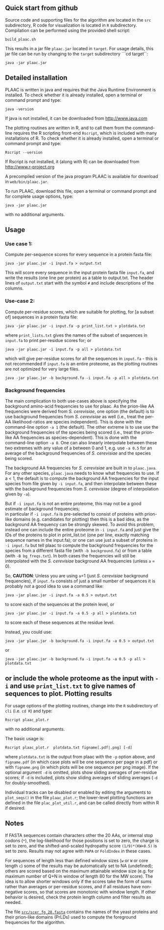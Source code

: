 Quick start from github
------------------------


Source code and supporting files for the algorithm are located in the ```src``` subdirectory, R code for visualization is located in ```R``` subdirectory.  Compilation can be performed using the provided shell script:

    build_plaac.sh

This results in a jar file ```plaac.jar``` located in ```target```.  For usage details, this jar file can be run by changing to the ```target``` subdirectory ```cd target``:

    java -jar plaac.jar

Detailed installation
---------------------

PLAAC is written in java and requires that the Java Runtime Environment is installed. To check whether it is already installed, open a terminal or command prompt and type:

    java -version

If java is not installed, it can be downloaded from http://www.java.com

The plotting routines are written in R, and to call them from the command-line requires the R scripting front-end ```Rscript```, which is included with many installations of R.  To check whether it is already installed, open a terminal or command prompt and type:

    Rscript --version
   
If Rscript is not installed, it (along with R) can be downloaded from http://www.r-project.org


A precompiled version of the java program PLAAC is available for download in ```web/bin/plaac.jar```.  

To run PLAAC, download this file, open a terminal or command prompt and for complete usage options, type:

    java -jar plaac.jar

with no additional arguments.


Usage
-----

### Use case 1:

Compute per-sequence scores for every sequence in a protein fasta file:

    java -jar plaac.jar -i input.fa > output.txt

This will score every sequence in the input protein fasta file ```input.fa```, and write the results 
(one line per protein) as a table to output.txt. The header lines of ```output.txt``` start with the 
symbol ```#``` and include descriptions of the columns.

### Use-case 2: 

Compute per-residue scores, which are suitable for plotting, 
for [a subset of] sequences in a protein fasta file:

    java -jar plaac.jar -i input.fa -p print_list.txt > plotdata.txt

where ```print_lists.txt``` gives the names of the subset of sequences in ```input.fa``` to print per-residue 
scores for; or 

    java -jar plaac.jar -i input.fa -p all > plotdata.txt

which will give per-residue scores for all the sequences in ```input.fa``` - this is not recommended 
if ```input.fa``` is an entire proteome, as the plotting routines are not optimized for very large files.

    java -jar plaac.jar -b background.fa -i input.fa -p all > plotdata.txt

### Background frequencies

The main complication to both use-cases above is specifying the background amino-acid frequencies 
to use for plaac. As the prion-like AA frequencies were derived from *S. cerevisiae*, one option 
(the default) is to use background frequencies from *S. cerevisiae* as well (i.e., treat the per-AA likelihood-ratios 
are species independent).  This is done with the command-line option ```-a 1``` (the default).
The other extreme is to use use the background frequencies of the species being scored 
(i.e., treat the prion-like AA frequencies as species-dependent). 
This is done with the command-line option ```-a 0```. One can also linearly interpolate between these 
two extremes with any value of a between 0 and 1, e.g. use ```-a 0.5``` for an average of the background 
frequencies of *S. cerevisiae* and the species being scored. 

The background AA frequencies for *S. cerevisiae* are built in to ```plaac.java```. For any other species, 
```plaac.java``` needs to know what frequencies to use. If a < 1, the default is to compute the background
AA frequencies for the input species from file given by ```-i input.fa```, and then interpolate 
between these with the background frequencies from *S. cerevisiae* (degree of interpolation given by ```-a```).

But if ```-i input.fa``` is not an entire proteome, this may not be a good estimate of background frequencies;  
in particular if ```-i input.fa``` is pre-selected to consist of proteins with prion-like domains (e.g. candidates 
for plotting) then this is a bad idea, as the background AA frequency can be strongly skewed. 
To avoid this problem, instead one can include the entire proteome in ```-i input.fa``` and just give the 
IDs of the proteins to plot in print\_list.txt (one per line, exactly matching sequence names in the input.fa); 
or one can use just a subset of proteins in ```-i input.fa``` but tell plaac to compute the background frequencies 
for the species from a different fasta file (with ```-b background.fa```) or from a table (with ```-B bg_freqs.txt```). 
In both cases the frequencies will still be interpolated with the *S. cerevisiae* background AA frequencies 
(unless ```a``` = 0).

So, **CAUTION**: 
Unless you are using ```a```=1 (just *S. cerevisiae* background frequencies), if ```input.fa``` consists of just a small 
number of sequences it is probably *not* a good idea to use a command like:

    java -jar plaac.jar -i input.fa -a 0.5 > output.txt

to score each of the sequences at the protein level, or  

    java -jar plaac.jar -i input.fa -a 0.5 -p all > plotdata.txt

to score each of these sequences at the residue level.

Instead, you could use:

    java -jar plaac.jar -b background.fa -i input.fa -a 0.5 > output.txt

or 

    java -jar plaac.jar -b background.fa -i input.fa -a 0.5 -p all > plotdata.txt

or include the whole proteome as the input with ```-i``` and use ```print_list.txt``` to give names of sequences to plot. 
Plotting results
----------------

For usage options of the plotting routines, change into the ```R``` subdirectory of ```cli``` (i.e. ```cd R```) and type:

    Rscript plaac_plot.r

with no additional arguments. 

The basic usage is:

    Rscript plaac_plot.r  plotdata.txt figname[.pdf|.png] [-d]

where ```plotdata.txt``` is the output from plaac with the ```-p``` option above, 
and ```figname.pdf``` (in which case plots will be one sequence per page in a pdf)
or with ```figname.png``` (in which plots will be one sequence per png image).
If the optional argument ```-d``` is omitted, plots show sliding averages of per-residue scores; 
if ```-d``` is included, plots show sliding averages of sliding averages (```-d``` for doubly-smoothed). 

Individual tracks can be disabled or enabled by editing the arguments to ```plot_seqs()``` 
in the file ```plaac_plot.r```; the lower-level plotting functions are defined in the file ```plac_plot_util.r```, 
and can be called directly from within R if desired.

Notes
------

If FASTA sequences contain characters other the 20 AAs, or internal stop codons (```*```), the log-likelihood for 
those positions is set to zero, the charge is set to zero, and the shifted-and-scaled hydropathy score ```(1/9)*(KW+0.5)``` is set to zero. Results may not agree with ```PAPA``` or ```FoldIndex``` in these cases.

For sequences of length less than defined window sizes (```w``` or ```W``` or core length ```c```) some of the results may be automatically 
set to NA (undefined); others are scored based on the maximum attainable window size (e.g. for maximum number of Q+N in window of 
length 80 for the MW score). The idea is to allow shorter windows only if the scores take the form 
of sums rather than averages or per-residue scores, and if all residues have non-negative scores, 
so that scores are monotonic with window length. If other behavior is desired, check the protein length column and filter results as needed. 

The file [```src/scer_fg_28.fasta```](https://github.com/whitehead/PLAAC/blob/master/cli/src/scer_fg_28.fasta) contains the names of the yeast proteins and their prion-like domains (PrLDs) used to compute the foreground frequencies for the algorithm.
